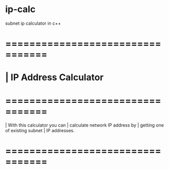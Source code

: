 # ip-calc
subnet ip calculator in c++

# =================================
# |     IP Address Calculator
# =================================
| With this calculator you can
| calculate network IP address by
| getting one of existing subnet
| IP addresses.
# =================================
